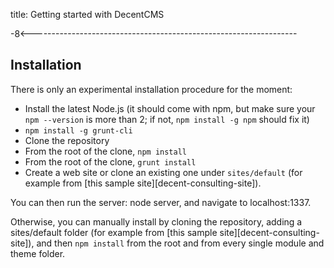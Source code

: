 title: Getting started with DecentCMS

-8<------------------------------------------------------------------


Installation
------------

There is only an experimental installation procedure for the moment:

* Install the latest Node.js (it should come with npm, but make sure
  your `npm --version` is more than 2;
  if not, `npm install -g npm` should fix it)
* `npm install -g grunt-cli`
* Clone the repository
* From the root of the clone, `npm install`
* From the root of the clone, `grunt install`
* Create a web site or clone an existing one under `sites/default`
  (for example from [this sample site][decent-consulting-site]).

You can then run the server: node server, and navigate to localhost:1337.

Otherwise, you can manually install by cloning the repository,
adding a sites/default folder (for example from
[this sample site][decent-consulting-site]), and then `npm install`
from the root and from every single module and theme folder.
